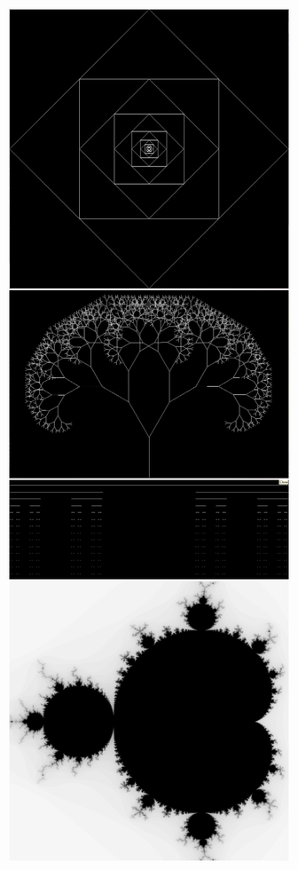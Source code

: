 ![Self similar squares](Images/SelfSimilarSquares.png)
![Fibonacci Tree](Images/FibonacciTree.png)
![Cantor set](Images/CantorSet.png)
![Mandelbrot set](Images/MandelbrotSet.png)